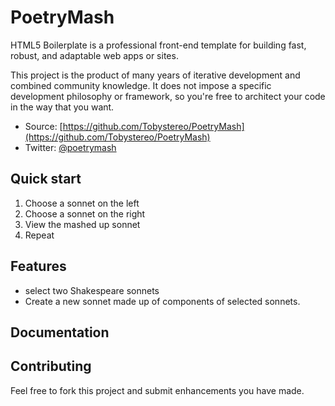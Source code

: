 # PoetryMash

HTML5 Boilerplate is a professional front-end template for building fast,
robust, and adaptable web apps or sites.

This project is the product of many years of iterative development and combined
community knowledge. It does not impose a specific development philosophy or
framework, so you're free to architect your code in the way that you want.

* Source: [https://github.com/Tobystereo/PoetryMash](https://github.com/Tobystereo/PoetryMash)
* Twitter: [@poetrymash](http://twitter.com/poetrymash)


## Quick start

1. Choose a sonnet on the left
2. Choose a sonnet on the right
3. View the mashed up sonnet
4. Repeat


## Features

* select two Shakespeare sonnets 
* Create a new sonnet made up of components of selected sonnets.


## Documentation

<!-- Take a look at the [documentation table of
contents](/h5bp/html5-boilerplate/blob/master/doc/TOC.md). This
documentation is bundled with the project, which makes it readily available for
offline reading and provides a useful starting point for any documentation
you want to write about your project.
 -->

## Contributing

Feel free to fork this project and submit enhancements you have made.

